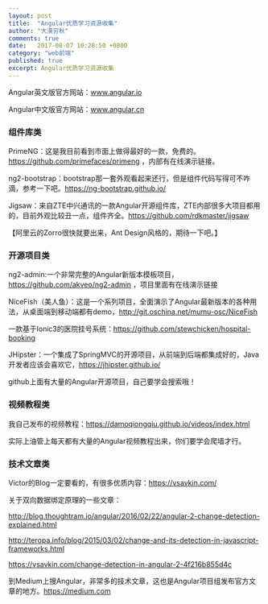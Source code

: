 ```yaml
---
layout: post
title:  "Angular优质学习资源收集"
author: "大漠穷秋"
comments: true
date:   2017-08-07 10:28:50 +0800
category: "web前端"
published: true
excerpt: Angular优质学习资源收集
---
```


Angular英文版官方网站：www.angular.io

Angular中文版官方网站：www.angular.cn

### 组件库类

PrimeNG：这是我目前看到市面上做得最好的一款，免费的。https://github.com/primefaces/primeng ，内部有在线演示链接。

ng2-bootstrap：bootstrap那一套外观看起来还行，但是组件代码写得可不咋滴，参考一下吧。https://ng-bootstrap.github.io/

Jigsaw：来自ZTE中兴通讯的一款Angular开源组件库，ZTE内部很多大项目都用的，目前外观比较丑一点，组件齐全。https://github.com/rdkmaster/jigsaw

【阿里云的Zorro很快就要出来，Ant Design风格的，期待一下吧。】

### 开源项目类

ng2-admin:一个非常完整的Angular新版本模板项目，https://github.com/akveo/ng2-admin ，项目里面有在线演示链接

NiceFish（美人鱼）：这是一个系列项目，全面演示了Angular最新版本的各种用法，从桌面端到移动端都有demo，http://git.oschina.net/mumu-osc/NiceFish

一款基于Ionic3的医院挂号系统：https://github.com/stewchicken/hospital-booking

JHipster：一个集成了SpringMVC的开源项目，从前端到后端都集成好的，Java开发者应该会喜欢它，https://jhipster.github.io/

github上面有大量的Angular开源项目，自己要学会搜索哦！

### 视频教程类

我自己发布的视频教程：https://damoqiongqiu.github.io/videos/index.html

实际上油管上每天都有大量的Angular视频教程出来，你们要学会爬墙才行。

### 技术文章类

Victor的Blog一定要看的，有很多优质内容：https://vsavkin.com/

关于双向数据绑定原理的一些文章：

http://blog.thoughtram.io/angular/2016/02/22/angular-2-change-detection-explained.html

http://teropa.info/blog/2015/03/02/change-and-its-detection-in-javascript-frameworks.html

https://vsavkin.com/change-detection-in-angular-2-4f216b855d4c

到Medium上搜Angular，非常多的技术文章，这也是Angular项目组发布官方文章的地方。https://medium.com